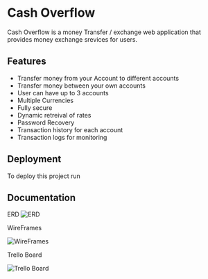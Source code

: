 
# Cash Overflow

Cash Overflow is a money Transfer / exchange web application that provides money exchange srevices for users.



## Features

- Transfer money from your Account to different accounts 
- Transfer money between your own accounts
- User can have up to 3 accounts
- Multiple Currencies
- Fully secure
- Dynamic retreival of rates
- Password Recovery
- Transaction history for each account
- Transaction logs for monitoring


## Deployment

To deploy this project run




## Documentation

ERD 
![ERD](https://i.imgur.com/W0CbKO3.png)


WireFrames

![WireFrames](https://i.imgur.com/lsUupjo.png)


Trello Board

![Trello Board](https://i.imgur.com/yvpWNiF.png)

